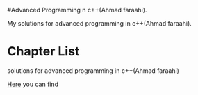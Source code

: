 #Advanced Programming n c++(Ahmad faraahi).

My solutions for advanced programming in c++(Ahmad faraahi).

# Chapter List
solutions for advanced programming in c++(Ahmad faraahi)

[Here](https://github.com/lbraglia/chtp/tree/master/src) you can find
